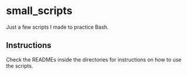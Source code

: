 # small_scripts
Just a few scripts I made to practice Bash.

## Instructions
Check the READMEs inside the directories for instructions on how to use the scripts.
